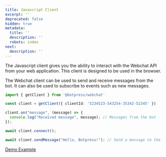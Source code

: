 ```yaml
---
title: Javascript Client
excerpt: ''
deprecated: false
hidden: true
metadata:
  title: ''
  description: ''
  robots: index
next:
  description: ''
---
```

The Javascript client gives you the ability to interact with the Webchat API from your web application. This client is designed to be used in the browser.

The Webchat client can be used to send and receive messages from the bot. It can also be used to subscribe to events such as new messages.

```ts
import { getClient } from '@botpress/webchat'

const client = getClient({ clientId: '5234523-543254-35342-52345' })

client.on("message", (message) => {
  console.log("Received message", message); // Messages from the bot
});

await client.connect();

await client.sendMessage("Hello, Botpress!"); // Send a message to the bot
```

[Demo Example](https://stackblitz.com/github/botpress/documentation-examples/tree/master/examples/webchat-client?embed=1&hideNavigation=1&view=both&file=src%2Fmain.ts)